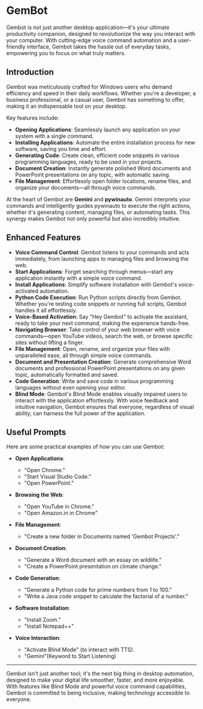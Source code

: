 # GemBot

Gembot is not just another desktop application—it's your ultimate productivity companion, designed to revolutionize the way you interact with your computer. With cutting-edge voice command automation and a user-friendly interface, Gembot takes the hassle out of everyday tasks, empowering you to focus on what truly matters.

## Introduction

Gembot was meticulously crafted for Windows users who demand efficiency and speed in their daily workflows. Whether you're a developer, a business professional, or a casual user, Gembot has something to offer, making it an indispensable tool on your desktop.

Key features include:

- **Opening Applications**: Seamlessly launch any application on your system with a single command.
- **Installing Applications**: Automate the entire installation process for new software, saving you time and effort.
- **Generating Code**: Create clean, efficient code snippets in various programming languages, ready to be used in your projects.
- **Document Creation**: Instantly generate polished Word documents and PowerPoint presentations on any topic, with automatic saving.
- **File Management**: Effortlessly open folder locations, rename files, and organize your documents—all through voice commands.

At the heart of Gembot are **Gemini** and **pywinauto**. Gemini interprets your commands and intelligently guides pywinauto to execute the right actions, whether it's generating content, managing files, or automating tasks. This synergy makes Gembot not only powerful but also incredibly intuitive.

## Enhanced Features

- **Voice Command Control**: Gembot listens to your commands and acts immediately, from launching apps to managing files and browsing the web.
- **Start Applications**: Forget searching through menus—start any application instantly with a simple voice command.
- **Install Applications**: Simplify software installation with Gembot's voice-activated automation.
- **Python Code Execution**: Run Python scripts directly from Gembot. Whether you're testing code snippets or running full scripts, Gembot handles it all effortlessly.
- **Voice-Based Activation**: Say "Hey Gembot" to activate the assistant, ready to take your next command, making the experience hands-free.
- **Navigating Browser**: Take control of your web browser with voice commands—open YouTube videos, search the web, or browse specific sites without lifting a finger.
- **File Management**: Open, rename, and organize your files with unparalleled ease, all through simple voice commands.
- **Document and Presentation Creation**: Generate comprehensive Word documents and professional PowerPoint presentations on any given topic, automatically formatted and saved.
- **Code Generation**: Write and save code in various programming languages without even opening your editor.
- **Blind Mode**: Gembot's Blind Mode enables visually impaired users to interact with the application effortlessly. With voice feedback and intuitive navigation, Gembot ensures that everyone, regardless of visual ability, can harness the full power of the application.

## Useful Prompts

Here are some practical examples of how you can use Gembot:

- **Open Applications**: 
  - "Open Chrome."
  - "Start Visual Studio Code."
  - "Open PowerPoint."

- **Browsing the Web**: 
  - "Open YouTube in Chrome."
  - "Open Amazon.in in Chrome"

- **File Management**: 
  - "Create a new folder in Documents named 'Gembot Projects'."

- **Document Creation**:
  - "Generate a Word document with an essay on wildlife."
  - "Create a PowerPoint presentation on climate change."

- **Code Generation**:
  - "Generate a Python code for prime numbers from 1 to 100."
  - "Write a Java code snippet to calculate the factorial of a number."

- **Software Installation**:
  - "Install Zoom."
  - "Install Notepad++"

- **Voice Interaction**:
  - "Activate Blind Mode" (to interact with TTS).
  - "Gemini"(Keyword to Start Listening)

---

Gembot isn't just another tool; it's the next big thing in desktop automation, designed to make your digital life smoother, faster, and more enjoyable. With features like Blind Mode and powerful voice command capabilities, Gembot is committed to being inclusive, making technology accessible to everyone.
